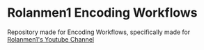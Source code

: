 # Rolanmen1 Encoding Workflows
Repository made for Encoding Workflows, specifically made for [Rolanmen1's Youtube Channel](https://youtube.com/c/Rolanmen1)
